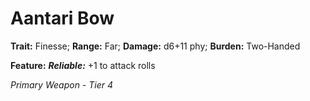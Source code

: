 # Aantari Bow

**Trait:** Finesse; **Range:** Far; **Damage:** d6+11 phy; **Burden:** Two-Handed

**Feature:** ***Reliable:*** +1 to attack rolls

*Primary Weapon - Tier 4*
